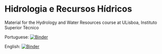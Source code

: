 # Hidrologia e Recursos Hídricos
Material for the Hydrology and Water Resources course at ULisboa, Instituto Superior Técnico

Portuguese:
[![Binder](https://mybinder.org/badge_logo.svg)](https://mybinder.org/v2/gh/JosePedroMatos/HRH/HEAD?labpath=P5_pt.ipynb)

English:
[![Binder](https://mybinder.org/badge_logo.svg)](https://mybinder.org/v2/gh/JosePedroMatos/HRH/HEAD?labpath=P5_pt.ipynb)


